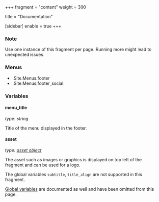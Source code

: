 +++
fragment = "content"
weight = 300

title = "Documentation"

[sidebar]
  enable = true
+++

### Note

Use one instance of this fragment per page. Running more might lead to unexpected issues.

### Menus

- .Site.Menus.footer
- .Site.Menus.footer_social

### Variables

#### menu_title
*type: string*

Title of the menu displayed in the footer.

#### asset
*type: [asset object](/docs/global-variables/#asset)*

The asset such as images or graphics is displayed on top left of the fragment and can be used for a logo. 

The global variables `subtitle`, `title_align` are not supported in this fragment.

[Global variables](/docs/global-variables) are documented as well and have been omitted from this page.

